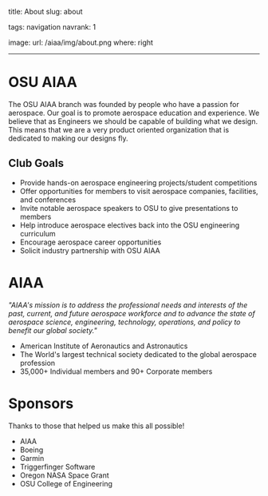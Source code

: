 title: About
slug: about

tags: navigation
navrank: 1

image:
    url: /aiaa/img/about.png
    where: right

---

# OSU AIAA

The OSU AIAA branch was founded by people who have a passion for aerospace. Our
goal is to promote aerospace education and experience. We believe that as
Engineers we should be capable of building what we design. This means that we
are a very product oriented organization that is dedicated to making our
designs fly.

## Club Goals

- Provide hands-on aerospace engineering projects/student competitions
- Offer opportunities for members to visit aerospace companies, facilities, and
  conferences
- Invite notable aerospace speakers to OSU to give presentations to members
- Help introduce aerospace electives back into the OSU engineering curriculum
- Encourage aerospace career opportunities
- Solicit industry partnership with OSU AIAA

# AIAA

*"AIAA's mission is to address the professional needs and interests of the past,
current, and future aerospace workforce and to advance the state of aerospace
science, engineering, technology, operations, and policy to benefit our global
society."*

- American Institute of Aeronautics and Astronautics
- The World's largest technical society dedicated to the global aerospace
  profession
- 35,000+ Individual members and 90+ Corporate members

# Sponsors

Thanks to those that helped us make this all possible!

- AIAA
- Boeing
- Garmin
- Triggerfinger Software
- Oregon NASA Space Grant
- OSU College of Engineering
